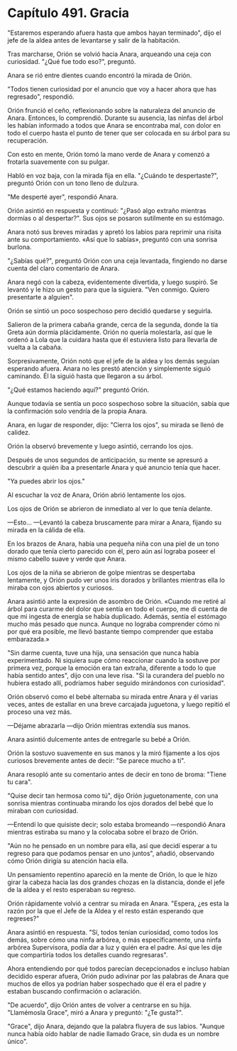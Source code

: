 
# Capítulo 491. Gracia


"Estaremos esperando afuera hasta que ambos hayan terminado", dijo el jefe de la aldea antes de levantarse y salir de la habitación.

Tras marcharse, Orión se volvió hacia Anara, arqueando una ceja con curiosidad. "¿Qué fue todo eso?", preguntó.

Anara se rió entre dientes cuando encontró la mirada de Orión.

"Todos tienen curiosidad por el anuncio que voy a hacer ahora que has regresado", respondió.

Orión frunció el ceño, reflexionando sobre la naturaleza del anuncio de Anara. Entonces, lo comprendió. Durante su ausencia, las ninfas del árbol les habían informado a todos que Anara se encontraba mal, con dolor en todo el cuerpo hasta el punto de tener que ser colocada en su árbol para su recuperación.

Con esto en mente, Orión tomó la mano verde de Anara y comenzó a frotarla suavemente con su pulgar.

Habló en voz baja, con la mirada fija en ella. "¿Cuándo te despertaste?", preguntó Orión con un tono lleno de dulzura.

"Me desperté ayer", respondió Anara.

Orión asintió en respuesta y continuó: "¿Pasó algo extraño mientras dormías o al despertar?". Sus ojos se posaron sutilmente en su estómago.

Anara notó sus breves miradas y apretó los labios para reprimir una risita ante su comportamiento. «Así que lo sabías», preguntó con una sonrisa burlona.

"¿Sabías qué?", preguntó Orión con una ceja levantada, fingiendo no darse cuenta del claro comentario de Anara.

Anara negó con la cabeza, evidentemente divertida, y luego suspiró. Se levantó y le hizo un gesto para que la siguiera. "Ven conmigo. Quiero presentarte a alguien".

Orión se sintió un poco sospechoso pero decidió quedarse y seguirla.

Salieron de la primera cabaña grande, cerca de la segunda, donde la tía Greta aún dormía plácidamente. Orión no quería molestarla, así que le ordenó a Lola que la cuidara hasta que él estuviera listo para llevarla de vuelta a la cabaña.

Sorpresivamente, Orión notó que el jefe de la aldea y los demás seguían esperando afuera. Anara no les prestó atención y simplemente siguió caminando. Él la siguió hasta que llegaron a su árbol.

"¿Qué estamos haciendo aquí?" preguntó Orión.

Aunque todavía se sentía un poco sospechoso sobre la situación, sabía que la confirmación solo vendría de la propia Anara.

Anara, en lugar de responder, dijo: "Cierra los ojos", su mirada se llenó de calidez.

Orión la observó brevemente y luego asintió, cerrando los ojos.

Después de unos segundos de anticipación, su mente se apresuró a descubrir a quién iba a presentarle Anara y qué anuncio tenía que hacer.

"Ya puedes abrir los ojos."

Al escuchar la voz de Anara, Orión abrió lentamente los ojos.

Los ojos de Orión se abrieron de inmediato al ver lo que tenía delante.

—Esto… —Levantó la cabeza bruscamente para mirar a Anara, fijando su mirada en la cálida de ella.

En los brazos de Anara, había una pequeña niña con una piel de un tono dorado que tenía cierto parecido con él, pero aún así lograba poseer el mismo cabello suave y verde que Anara.

Los ojos de la niña se abrieron de golpe mientras se despertaba lentamente, y Orión pudo ver unos iris dorados y brillantes mientras ella lo miraba con ojos abiertos y curiosos.

Anara asintió ante la expresión de asombro de Orión. «Cuando me retiré al árbol para curarme del dolor que sentía en todo el cuerpo, me di cuenta de que mi ingesta de energía se había duplicado. Además, sentía el estómago mucho más pesado que nunca. Aunque no lograba comprender cómo ni por qué era posible, me llevó bastante tiempo comprender que estaba embarazada.»

"Sin darme cuenta, tuve una hija, una sensación que nunca había experimentado. Ni siquiera supe cómo reaccionar cuando la sostuve por primera vez, porque la emoción era tan extraña, diferente a todo lo que había sentido antes", dijo con una leve risa. "Si la curandera del pueblo no hubiera estado allí, podríamos haber seguido mirándonos con curiosidad".

Orión observó como el bebé alternaba su mirada entre Anara y él varias veces, antes de estallar en una breve carcajada juguetona, y luego repitió el proceso una vez más.

—Déjame abrazarla —dijo Orión mientras extendía sus manos.

Anara asintió dulcemente antes de entregarle su bebé a Orión.

Orión la sostuvo suavemente en sus manos y la miró fijamente a los ojos curiosos brevemente antes de decir: "Se parece mucho a ti".

Anara resopló ante su comentario antes de decir en tono de broma: "Tiene tu cara".

"Quise decir tan hermosa como tú", dijo Orión juguetonamente, con una sonrisa mientras continuaba mirando los ojos dorados del bebé que lo miraban con curiosidad.

—Entendí lo que quisiste decir; solo estaba bromeando —respondió Anara mientras estiraba su mano y la colocaba sobre el brazo de Orión.

"Aún no he pensado en un nombre para ella, así que decidí esperar a tu regreso para que podamos pensar en uno juntos", añadió, observando cómo Orión dirigía su atención hacia ella.

Un pensamiento repentino apareció en la mente de Orión, lo que le hizo girar la cabeza hacia las dos grandes chozas en la distancia, donde el jefe de la aldea y el resto esperaban su regreso.

Orión rápidamente volvió a centrar su mirada en Anara. "Espera, ¿es esta la razón por la que el Jefe de la Aldea y el resto están esperando que regreses?"

Anara asintió en respuesta. "Sí, todos tenían curiosidad, como todos los demás, sobre cómo una ninfa arbórea, o más específicamente, una ninfa arbórea Supervisora, podía dar a luz y quién era el padre. Así que les dije que compartiría todos los detalles cuando regresaras".

Ahora entendiendo por qué todos parecían decepcionados e incluso habían decidido esperar afuera, Orión pudo adivinar por las palabras de Anara que muchos de ellos ya podrían haber sospechado que él era el padre y estaban buscando confirmación o aclaración.

"De acuerdo", dijo Orión antes de volver a centrarse en su hija. "Llamémosla Grace", miró a Anara y preguntó: "¿Te gusta?".

"Grace", dijo Anara, dejando que la palabra fluyera de sus labios. "Aunque nunca había oído hablar de nadie llamado Grace, sin duda es un nombre único".
